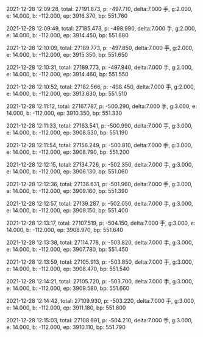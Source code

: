 2021-12-28 12:09:28, total: 27191.873, p: -497.710, delta:7.000 手, g:2.000, e: 14.000, b: -112.000, ep: 3916.370, bp: 551.760

2021-12-28 12:09:49, total: 27185.473, p: -498.990, delta:7.000 手, g:2.000, e: 14.000, b: -112.000, ep: 3914.450, bp: 551.680

2021-12-28 12:10:09, total: 27189.773, p: -497.850, delta:7.000 手, g:2.000, e: 14.000, b: -112.000, ep: 3915.350, bp: 551.650

2021-12-28 12:10:31, total: 27189.773, p: -497.940, delta:7.000 手, g:2.000, e: 14.000, b: -112.000, ep: 3914.460, bp: 551.550

2021-12-28 12:10:52, total: 27182.566, p: -498.450, delta:7.000 手, g:2.000, e: 14.000, b: -112.000, ep: 3913.630, bp: 551.510

2021-12-28 12:11:12, total: 27167.787, p: -500.290, delta:7.000 手, g:3.000, e: 14.000, b: -112.000, ep: 3910.350, bp: 551.330

2021-12-28 12:11:33, total: 27163.541, p: -500.990, delta:7.000 手, g:3.000, e: 14.000, b: -112.000, ep: 3908.530, bp: 551.190

2021-12-28 12:11:54, total: 27156.249, p: -500.810, delta:7.000 手, g:3.000, e: 14.000, b: -112.000, ep: 3908.790, bp: 551.200

2021-12-28 12:12:15, total: 27134.726, p: -502.350, delta:7.000 手, g:3.000, e: 14.000, b: -112.000, ep: 3906.130, bp: 551.060

2021-12-28 12:12:36, total: 27136.631, p: -501.960, delta:7.000 手, g:3.000, e: 14.000, b: -112.000, ep: 3909.160, bp: 551.390

2021-12-28 12:12:57, total: 27139.287, p: -502.050, delta:7.000 手, g:3.000, e: 14.000, b: -112.000, ep: 3909.150, bp: 551.400

2021-12-28 12:13:17, total: 27107.519, p: -504.150, delta:7.000 手, g:3.000, e: 14.000, b: -112.000, ep: 3908.970, bp: 551.640

2021-12-28 12:13:38, total: 27114.778, p: -503.820, delta:7.000 手, g:3.000, e: 14.000, b: -112.000, ep: 3907.780, bp: 551.450

2021-12-28 12:13:59, total: 27105.913, p: -503.850, delta:7.000 手, g:3.000, e: 14.000, b: -112.000, ep: 3908.470, bp: 551.540

2021-12-28 12:14:21, total: 27105.720, p: -503.700, delta:7.000 手, g:3.000, e: 14.000, b: -112.000, ep: 3909.580, bp: 551.660

2021-12-28 12:14:42, total: 27109.930, p: -503.220, delta:7.000 手, g:3.000, e: 14.000, b: -112.000, ep: 3911.180, bp: 551.800

2021-12-28 12:15:03, total: 27108.691, p: -504.210, delta:7.000 手, g:3.000, e: 14.000, b: -112.000, ep: 3910.110, bp: 551.790